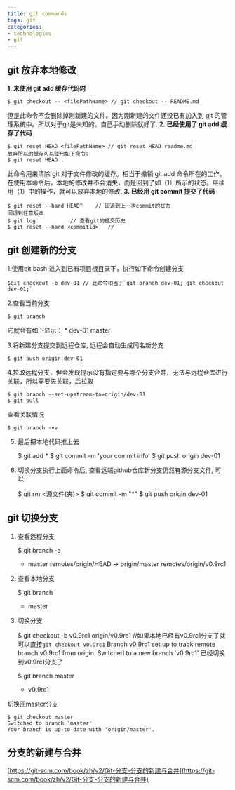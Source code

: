 ```yaml
---
title: git commands
tags: git
categories:
- technologies
- git
---
```


## **git 放弃本地修改**
**1. 未使用 git add 缓存代码时**

	$ git checkout -- <filePathName> // git checkout -- README.md
但是此命令不会删除掉刚新建的文件。因为刚新建的文件还没已有加入到 git 的管理系统中。所以对于git是未知的。自己手动删除就好了.
**2. 已经使用了  git add 缓存了代码**

	$ git reset HEAD <filePathName> // git reset HEAD readme.md
	放弃所以的缓存可以使用如下命令:
	$ git reset HEAD .
此命令用来清除 git  对于文件修改的缓存。相当于撤销 git add 命令所在的工作。在使用本命令后，本地的修改并不会消失，而是回到了如（1）所示的状态。继续用（1）中的操作，就可以放弃本地的修改.
**3. 已经用 git commit  提交了代码**

	$ git reset --hard HEAD^	// 回退到上一次commit的状态
	回退到任意版本
	$ git log			// 查看git的提交历史
	$ git reset --hard <commitid>	//

## **git 创建新的分支**
1.使用git bash 进入到已有项目根目录下，执行如下命令创建分支


	$git checkout -b dev-01	// 此命令相当于`git branch dev-01; git checkout dev-01;`
2.查看当前分支


	$ git branch
它就会有如下显示：
	* dev-01
	  master

3.将新建分支提交到远程仓库, 远程会自动生成同名新分支


	$ git push origin dev-01
4.拉取远程分支，但会发现提示没有指定要与哪个分支合并，无法与远程仓库进行关联，所以需要先关联，后拉取


	$ git branch --set-upstream-to=origin/dev-01
	$ git pull
查看关联情况

	$ git branch -vv
5. 最后把本地代码推上去


	$ git add *
	$ git commit -m 'your commit info'
	$ git push origin dev-01
6. 切换分支执行上面命令后, 查看远端github仓库新分支仍然有源分支文件, 可以:


	$ git rm <源文件(夹)>
	$ git commit -m "*"
	$ git push origin dev-01

## **git 切换分支**
1. 查看远程分支


	$ git branch -a
	* master
	remotes/origin/HEAD -> origin/master
	remotes/origin/v0.9rc1

2. 查看本地分支


	$ git branch
	* master

3. 切换分支


	$ git checkout -b v0.9rc1 origin/v0.9rc1	//如果本地已经有v0.9rc1分支了就可以直接`git checkout v0.9rc1`
	Branch v0.9rc1 set up to track remote branch v0.9rc1 from origin.
	Switched to a new branch 'v0.9rc1'
已经切换到v0.9rc1分支了

	$ git branch
	master
	* v0.9rc1

切换回master分支

	$ git checkout master
	Switched to branch 'master'
	Your branch is up-to-date with 'origin/master'.

## **分支的新建与合并**
[https://git-scm.com/book/zh/v2/Git-分支-分支的新建与合并](https://git-scm.com/book/zh/v2/Git-分支-分支的新建与合并)





